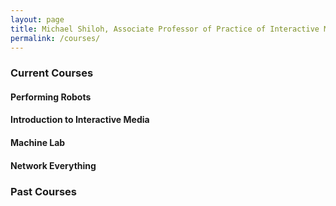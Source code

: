 ```yaml
---
layout: page
title: Michael Shiloh, Associate Professor of Practice of Interactive Media
permalink: /courses/
---
```


### Current Courses

#### Performing Robots

#### Introduction to Interactive Media

#### Machine Lab

#### Network Everything

### Past Courses

